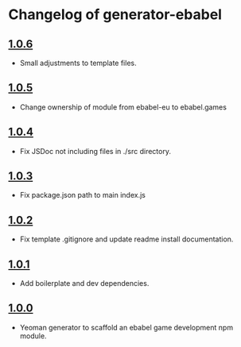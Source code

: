 # Changelog of generator-ebabel

## [1.0.6](https://github.com/ebabel-games/generator-ebabel/releases/tag/v1.0.6)
- Small adjustments to template files.

## [1.0.5](https://github.com/ebabel-games/generator-ebabel/releases/tag/v1.0.5)
- Change ownership of module from ebabel-eu to ebabel.games

## [1.0.4](https://github.com/ebabel-games/generator-ebabel/releases/tag/v1.0.4)
- Fix JSDoc not including files in ./src directory.

## [1.0.3](https://github.com/ebabel-games/generator-ebabel/releases/tag/v1.0.3)
- Fix package.json path to main index.js

## [1.0.2](https://github.com/ebabel-games/generator-ebabel/releases/tag/v1.0.2)
- Fix template .gitignore and update readme install documentation.

## [1.0.1](https://github.com/ebabel-games/generator-ebabel/releases/tag/v1.0.1)
- Add boilerplate and dev dependencies.

## [1.0.0](https://github.com/ebabel-games/generator-ebabel/releases/tag/v1.0.0)
- Yeoman generator to scaffold an ebabel game development npm module.
